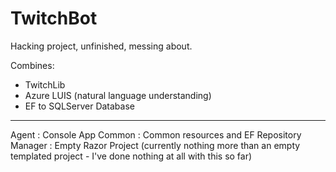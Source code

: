 # TwitchBot

Hacking project, unfinished, messing about.

Combines:
* TwitchLib
* Azure LUIS (natural language understanding)
* EF to SQLServer Database


--------------

Agent : Console App
Common :  Common resources and EF Repository
Manager :  Empty Razor Project (currently nothing more than an empty templated project - I've done nothing at all with this so far)
